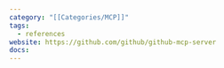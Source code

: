```yaml
---
category: "[[Categories/MCP]]"
tags:
  - references
website: https://github.com/github/github-mcp-server
docs:
---
```


